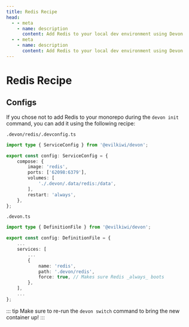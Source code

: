 ```yaml
---
title: Redis Recipe
head:
  - - meta
    - name: description
      content: Add Redis to your local dev environment using Devon
  - - meta
    - name: description
      content: Add Redis to your local dev environment using Devon
---
```


# Redis Recipe

## Configs

If you chose not to add Redis to your monorepo during the `devon init` command, you can add it using the following recipe:

`.devon/redis/.devconfig.ts`

```typescript
import type { ServiceConfig } from '@evilkiwi/devon';

export const config: ServiceConfig = {
    compose: {
        image: 'redis',
        ports: ['62098:6379'],
        volumes: [
            './.devon/.data/redis:/data',
        ],
        restart: 'always',
    },
};
```

`.devon.ts`

```typescript
import type { DefinitionFile } from '@evilkiwi/devon';

export const config: DefinitionFile = {
    ...
    services: [
        ...
        {
            name: 'redis',
            path: '.devon/redis',
            force: true, // Makes sure Redis _always_ boots
        },
    ],
    ...
};
```

::: tip
Make sure to re-run the `devon switch` command to bring the new container up!
:::
